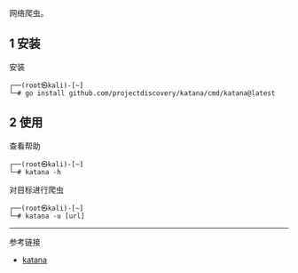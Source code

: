 网络爬虫。

## 1 安装

安装

```shell
┌──(root㉿kali)-[~]
└─# go install github.com/projectdiscovery/katana/cmd/katana@latest
```

## 2 使用

查看帮助

```shell
┌──(root㉿kali)-[~]
└─# katana -h
```

对目标进行爬虫

```shell
┌──(root㉿kali)-[~]
└─# katana -u [url]
```

---

参考链接

- [katana](https://github.com/projectdiscovery/katana)
